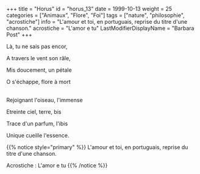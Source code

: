+++
title = "Horus"
id = "horus_13"
date = 1999-10-13
weight = 25
categories = ["Animaux", "Flore", "Foi"]
tags = ["nature", "philosophie", "acrostiche"]
info = "L'amour et toi, en portuguais, reprise du titre d'une chanson."
acrostiche = "L'amor e tu"
LastModifierDisplayName = "Barbara Post"
+++

Là, tu ne sais pas encor,

A travers le vent son râle,

Mis doucement, un pétale

O s'échappe, flore à mort

 \
Rejoignant l'oiseau, l'immense

Etreinte ciel, terre, bis

Trace d'un parfum, l'ibis

Unique cueille l'essence.

{{% notice style="primary" %}}
L'amour et toi, en portuguais, reprise du titre d'une chanson.

Acrostiche : L'amor e tu
{{% /notice %}}
